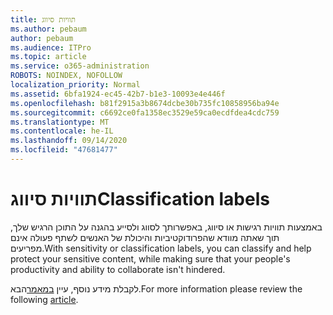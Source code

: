 ```yaml
---
title: תוויות סיווג
ms.author: pebaum
author: pebaum
ms.audience: ITPro
ms.topic: article
ms.service: o365-administration
ROBOTS: NOINDEX, NOFOLLOW
localization_priority: Normal
ms.assetid: 6bfa1924-ec45-42b7-b1e3-10093e4e446f
ms.openlocfilehash: b81f2915a3b8674dcbe30b735fc10858956ba94e
ms.sourcegitcommit: c6692ce0fa1358ec3529e59ca0ecdfdea4cdc759
ms.translationtype: MT
ms.contentlocale: he-IL
ms.lasthandoff: 09/14/2020
ms.locfileid: "47681477"
---
```

# <a name="classification-labels"></a><span data-ttu-id="a8126-102">תוויות סיווג</span><span class="sxs-lookup"><span data-stu-id="a8126-102">Classification labels</span></span>

<span data-ttu-id="a8126-103">באמצעות תוויות רגישות או סיווג, באפשרותך לסווג ולסייע בהגנה על התוכן הרגיש שלך, תוך שאתה מוודא שהפרודוקטיביות והיכולת של האנשים לשתף פעולה אינם מפריעים.</span><span class="sxs-lookup"><span data-stu-id="a8126-103">With sensitivity or classification labels, you can classify and help protect your sensitive content, while making sure that your people's productivity and ability to collaborate isn't hindered.</span></span>

<span data-ttu-id="a8126-104">לקבלת מידע נוסף, עיין [במאמר](https://docs.microsoft.com/microsoft-365/compliance/sensitivity-labels)הבא.</span><span class="sxs-lookup"><span data-stu-id="a8126-104">For more information please review the following [article](https://docs.microsoft.com/microsoft-365/compliance/sensitivity-labels).</span></span>
